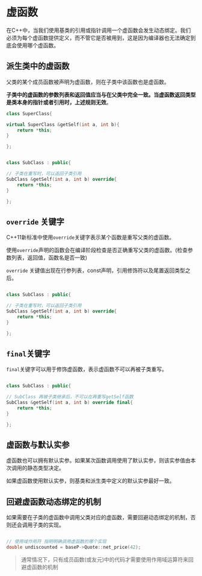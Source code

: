 # 虚函数

在C++中，当我们使用基类的引用或指针调用一个虚函数会发生动态绑定。我们必须为每个虚函数提供定义，而不管它是否被用到，这是因为编译器也无法确定到底会使用哪个虚函数。


## 派生类中的虚函数

父类的某个成员函数被声明为虚函数，则在子类中该函数也是虚函数。

**子类中的虚函数的参数列表和返回值应当与在父类中完全一致。当虚函数返回类型是类本身的指针或者引用时，上述规则无效**。

```c++
class SuperClass{

virtual SuperClass &getSelf(int a, int b){
    return *this;
}

};


class SubClass : public{

// 子类在重写时，可以返回子类引用 
SubClass &getSelf(int a, int b) override{
    return *this;
}

};


```

## `override` 关键字

C++11新标准中使用`override`关键字表示某个函数是重写父类的虚函数。

使用`override`声明的函数会在编译阶段检查是否正确重写父类的虚函数。(检查参数列表，返回值，函数名是否一致)

`override` 关键值出现在行参列表，const声明，引用修饰符以及尾置返回类型之后。

```c++

class SubClass : public{

// 子类在重写时，可以返回子类引用 
SubClass &getSelf(int a, int b) override{
    return *this;
}

};

```

## `final`关键字

`final`关键字可以用于修饰虚函数，表示虚函数不可以再被子类重写。

```c++ 

class SubClass : public{

// SubClass 再被子类继承后，不可以在再重写getSelf函数
SubClass &getSelf(int a, int b) override final{
    return *this;
}

};


```

## 虚函数与默认实参

虚函数也可以拥有默认实参。如果某次函数调用使用了默认实参，则该实参值由本次调用的静态类型决定。

如果虚函数使用默认实参，则基类和派生类中定义的默认实参最好一致。

## 回避虚函数动态绑定的机制

如果需要在子类的虚函数中调用父类对应的虚函数，需要回避动态绑定的机制，否则还会调用子类的实现。

```c++

// 使用域作用符 指明明确调用虚函数的哪个实现
double undiscounted = baseP->Quote::net_price(42);

```

> 通常情况下，只有成员函数(或友元)中的代码才需要使用作用域运算符来回避虚函数的机制

